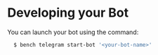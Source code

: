 # Developing your Bot
You can launch your bot using the command:
```bash
  $ bench telegram start-bot '<your-bot-name>'
```